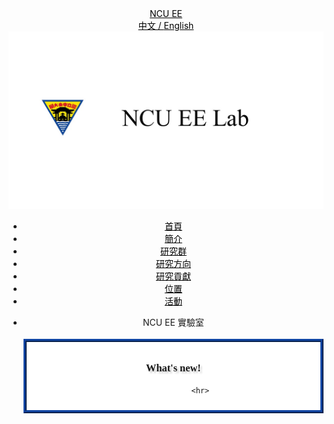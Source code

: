 <body>
      <div id="header_wrap"\ class="outer">
	<header class="inner">
	  <a id="forkme_banner"	href="home.html"
	     <h1 id="project_title"> NCU EE</h1>
       <header>
     <div>





<!--DOCTYPE HTML-->
<!-- Website Template by freewebsitetemplates.com -->
<html>
<head>
	<meta charset="UTF-8">
	<title>首頁 - NCU EE 實驗室</title>
	<link rel="stylesheet" href="css/style.css" type="text/css">
</head>
<style>
p.news{line-height:20px;}
img.p{
	display:blue;
	margin:auto;
}
a{color : black;}
a:hover {color: blue;}
.mySlides {
	position:relative;
	animation:animateleft 0.5s;
}@keyframes animateleft{from{left:-300px;opacity:0} to{left:0;opacity:1}}

</style>
<body>
	<div class='language'>中文 / <a class='language'href='en_home.html'>English</a></div>
	<div id="header">
		<a href="home.html" class="logo"><img src="NCUEELOGO.jpg" alt=""></a>
		<ul>
		    <li class="selected">
			<a href="home.html">首頁</a>
			</li>
		    <li>
			<a href="about.html">簡介</a>
			</li>
		    <li>
			 <a href="member.html">研究群</a>
			</li>
		    <li>
			 <a href="direction.html">研究方向</a>
			</li>
		    <li>
			 <a href="research.html">研究貢獻</a>
			</li>
		    <li>
		         <a href="access.html">位置</a>
			</li>
		    <li>
			 <a href="active.html">活動</a>
			</li>
		</ul>
	</div>
        <div id="body">
		<ul>
			<li>
				<div class="contenttitle"> NCU EE 實驗室</div>
				<br>
				<div style='border: 5px ridge #1045a3;  padding:10px; background:white'>
				  <h3 style='font-weight:bold;font-family:cursive;text-shadow:3px 3px 3px #cccccc;'>What's new!</h3>
					
					
					<hr>	




























